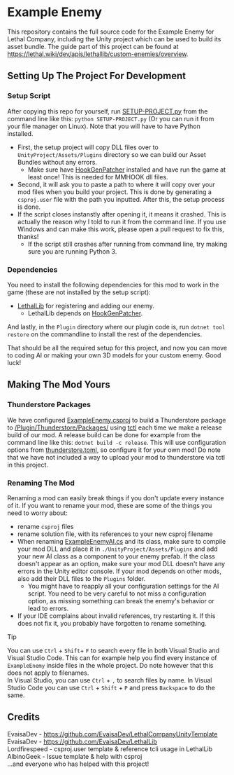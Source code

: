 # Example Enemy

This repository contains the full source code for the Example Enemy for Lethal Company, including the Unity project which can be used to build its asset bundle. The guide part of this project can be found at https://lethal.wiki/dev/apis/lethallib/custom-enemies/overview.

## Setting Up The Project For Development

### Setup Script

After copying this repo for yourself, run [SETUP-PROJECT.py](/SETUP-PROJECT.py) from the command line like this: `python SETUP-PROJECT.py` (Or you can run it from your file manager on Linux). Note that you will have to have Python installed.  
- First, the setup project will copy DLL files over to `UnityProject/Assets/Plugins` directory so we can build our Asset Bundles without any errors.
    - Make sure have [HookGenPatcher](https://thunderstore.io/c/lethal-company/p/Evaisa/HookGenPatcher/) installed and have run the game at least once! This is needed for MMHOOK dll files.
- Second, it will ask you to paste a path to where it will copy over your mod files when you build your project. This is done by generating a `csproj.user` file with the path you inputted. After this, the setup process is done.
- If the script closes instanstly after opening it, it means it crashed. This is actually the reason why I told to run it from the command line. If you use Windows and can make this work, please open a pull request to fix this, thanks!
    - If the script still crashes after running from command line, try making sure you are running Python 3.

### Dependencies

You need to install the following dependencies for this mod to work in the game (these are not installed by the setup script):

- [LethalLib](https://thunderstore.io/c/lethal-company/p/Evaisa/LethalLib/) for registering and adding our enemy.
    - LethalLib depends on [HookGenPatcher](https://thunderstore.io/c/lethal-company/p/Evaisa/HookGenPatcher/).

And lastly, in the `Plugin` directory where our plugin code is, run `dotnet tool restore` on the commandline to install the rest of the dependencies.

 That should be all the required setup for this project, and now you can move to coding AI or making your own 3D models for your custom enemy. Good luck!

## Making The Mod Yours

### Thunderstore Packages

We have configured [ExampleEnemy.csproj](/Plugin/ExampleEnemy.csproj) to build a Thunderstore package to [/Plugin/Thunderstore/Packages/](/Plugin/Thunderstore/Packages/) using [tctl](https://github.com/thunderstore-io/thunderstore-cli/wiki) each time we make a release build of our mod. A release build can be done for example from the command line like this: `dotnet build -c release`. This will use configuration options from [thunderstore.toml](/Plugin/Thunderstore/thunderstore.toml), so configure it for your own mod! Do note that we have not included a way to upload your mod to thunderstore via tctl in this project.

### Renaming The Mod

Renaming a mod can easily break things if you don't update every instance of it. If you want to rename your mod, these are some of the things you need to worry about:
- rename `csproj` files
- rename solution file, with its references to your new csproj filename
- When renaming [ExampleEnemyAI.cs](/Plugin/src/ExampleEnemyAI.cs) and its class, make sure to compile your mod DLL and place it in `./UnityProject/Assets/Plugins` and add your new AI class as a component to your enemy prefab. If the class doesn't appear as an option, make sure your mod DLL doesn't have any errors in the Unity editor console. If your mod depends on other mods, also add their DLL files to the `Plugins` folder.
    - You might have to reapply all your configuration settings for the AI script. You need to be very careful to not miss a configuration option, as missing something can break the enemy's behavior or lead to errors.
- If your IDE complains about invalid references, try restarting it. If this does not fix it, you probably have forgotten to rename something.

> [!TIP]  
> You can use `Ctrl` + `Shift`+ `F` to search every file in both Visual Studio and Visual Studio Code. This can for example help you find every instance of `ExampleEnemy` inside files in the whole project. Do note however that this does not apply to filenames.  
> In Visual Studio, you can use `Ctrl` + `,` to search files by name. In Visual Studio Code you can use `Ctrl` + `Shift` + `P` and press `Backspace` to do the same.

## Credits

EvaisaDev - https://github.com/EvaisaDev/LethalCompanyUnityTemplate  
EvaisaDev - https://github.com/EvaisaDev/LethalLib  
Lordfirespeed - csproj.user template & reference tcli usage in LethalLib  
AlbinoGeek - Issue template & help with csproj  
...and everyone who has helped with this project!